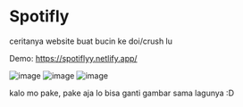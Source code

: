 # Spotifly
ceritanya website buat bucin ke doi/crush lu

Demo: https://spotiflyy.netlify.app/

![image](https://user-images.githubusercontent.com/70202056/187990459-214630e3-77f3-4076-a114-ecb47a82b40f.png)
![image](https://user-images.githubusercontent.com/70202056/187990482-da31b424-d524-4142-8f3b-ac94ea048696.png)
![image](https://user-images.githubusercontent.com/70202056/187990512-53fa60f5-8dcb-487c-9a64-a36c91088af1.png)

kalo mo pake, pake aja lo bisa ganti gambar sama lagunya :D
